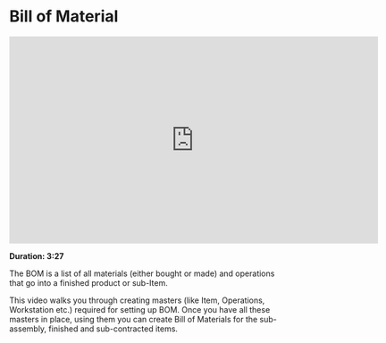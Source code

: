 # Bill of Material

<iframe width="660" height="371" src="https://www.youtube.com/embed/26TiAo5BgAA" frameborder="0" allowfullscreen></iframe>

**Duration: 3:27**

The BOM is a list of all materials (either bought or made) and operations that go into a finished product or sub-Item.

This video walks you through creating masters (like Item, Operations, Workstation etc.) required for setting up BOM. Once you have all these masters in place, using them you can create Bill of Materials for the sub-assembly, finished and sub-contracted items.
